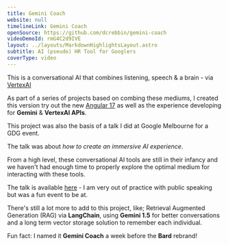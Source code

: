 ```yaml
---
title: Gemini Coach
website: null
timelineLink: Gemini Coach
openSource: https://github.com/dcrebbin/gemini-coach
videoDemoId: rmG4C2d9IVE
layout: ../layouts/MarkdownHighlightsLayout.astro
subtitle: AI (pseudo) HR Tool for Googlers
coverType: video
---
```

This is a conversational AI that combines listening, speech & a brain - via [VertexAI](https://cloud.google.com/vertex-ai)

As part of a series of projects based on combing these mediums, I created this version try out the new [Angular 17](https://angular.dev/) as well as the experience developing for **Gemini** & **VertexAI APIs**.

This project was also the basis of a talk I did at Google Melbourne for a GDG event.

The talk was about *how to create an immersive AI experience*.

From a high level, these conversational AI tools are still in their infancy and we haven't had enough time to properly explore the optimal medium for interacting with these tools.

The talk is available [here](https://www.youtube.com/watch?v=xNAv5FMgQ9Q) - I am very out of practice with public speaking but was a fun event to be at.

There's still a lot more to add to this project, like; Retrieval Augmented Generation (RAG) via **LangChain**, using **Gemini 1.5** for better conversations and a long term vector storage solution to remember each individual.

Fun fact: I named it **Gemini Coach** a week before the **Bard** rebrand!
